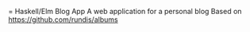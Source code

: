 = Haskell/Elm Blog App 
A web application for a personal blog
Based on https://github.com/rundis/albums

